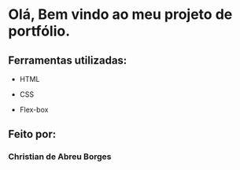 # Olá, Bem vindo ao meu projeto de portfólio.

## Ferramentas utilizadas:

* HTML

* CSS

* Flex-box

## Feito por:

### Christian de Abreu Borges
